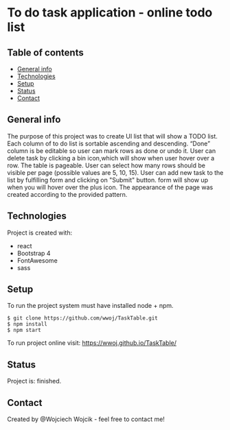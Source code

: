 # To do task application - online todo list

## Table of contents
* [General info](#general-info)
* [Technologies](#technologies)
* [Setup](#setup)
* [Status](#status)
* [Contact](#contact)
## General info
The purpose of this project was to create UI list that will show a TODO list. Each column of to do list is sortable ascending and descending.
“Done” column is be editable so user can mark rows as done or undo it.
User can delete task by clicking a bin icon,which will show when user hover over a row.
The table is pageable. User can select how many rows should be visible per page (possible values are 5, 10, 15).
User can add new task to the list by fulfilling form and clicking on "Submit" button. form will show up when you will hover over the plus icon.
The appearance of the page was created according to the provided pattern. 
## Technologies
Project is created with:
* react
* Bootstrap 4
* FontAwesome
* sass

## Setup
To run the project  system must have installed node + npm.
```
$ git clone https://github.com/wwoj/TaskTable.git
$ npm install
$ npm start
```

To run project online visit: 
https://wwoj.github.io/TaskTable/

## Status
Project is:  finished.

## Contact
Created by @Wojciech Wojcik - feel free to contact me!

